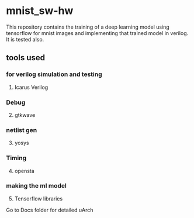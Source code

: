 # mnist_sw-hw
This repository contains the training of a  deep learning model using tensorflow for mnist images and implementing that trained model in verilog. It is tested also.

## tools used

### for verilog simulation and testing
1.  Icarus Verilog

### Debug
2.  gtkwave

### netlist gen
3.  yosys

### Timing
4.  opensta

### making the ml model
5.  Tensorflow libraries

Go to Docs folder for detailed uArch



